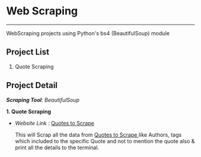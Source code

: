 # Web Scraping
******
WebScraping projects using Python's bs4 (BeautifulSoup) module

## Project List
1. Quote Scraping

## Project Detail

_**Scraping Tool**: BeautifulSoup_

**1. Quote Scraping**

* _Website Link_ : [ Quotes to Scrape ](http://quotes.toscrape.com/)

  This will Scrap all the data from [ Quotes to Scrape ](http://quotes.toscrape.com/) 
  like Authors, tags which included to the specific Quote and not to mention the quote also & print all the details to the terminal.
